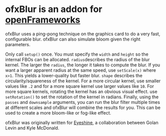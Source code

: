 # ofxBlur is an addon for [openFrameworks](http://openframeworks.cc)

ofxBlur uses a ping-pong technique on the graphics card to do a very fast, configurable blur. ofxBlur can also simulate bloom given the right parameters.

Only call `setup()` once. You must specify the `width` and `height` so the internal FBOs can be allocated. `radius`describes the radius of the blur kernel. The larger the `radius`, the longer it takes to compute the blur. If you want a larger apparent radius at the same speed, use `setScale(x)` where `x>1`. This yields a lower-quality but faster blur. `shape` describes the circularity/squareness of the kernel. For a more circular kernel, use smaller values like `.2` and for a more square kernel use larger values like `10`. For more square kernels, rotating the kernel has an obvious visual effect. use `setRotation()` to set the rotation of the kernel in radians. Finally, using the `passes` and `downsample` arguments, you can run the blur filter multiple times at different scales and ofxBlur will combine the results for you. This can be used to create a more bloom-like or fog-like effect.

ofxBlur was originally written for [Eyeshine](https://github.com/kylemcdonald/Eyeshine), a collaboration between Golan Levin and Kyle McDonald.